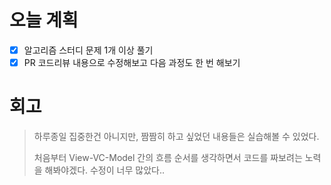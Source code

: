 # 오늘 계획

- [x] 알고리즘 스터디 문제 1개 이상 풀기
- [x] PR 코드리뷰 내용으로 수정해보고 다음 과정도 한 번 해보기

# 회고

> 하루종일 집중한건 아니지만, 짬짬히 하고 싶었던 내용들은 실습해볼 수 있었다.
>
> 처음부터 View-VC-Model 간의 흐름 순서를 생각하면서 코드를 짜보려는 노력을 해봐야겠다. 수정이 너무 많았다..

